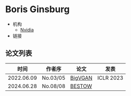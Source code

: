 # Boris Ginsburg

- 机构
  - [Nvidia](../Institutions/USA-Nvidia.md)
- 链接

## 论文列表

| 时间 | 作者序 | 论文 | 发表 |
|:-:|:-:|---|---|
| 2022.06.09 | No.03/05 | [BigVGAN](../Models/TTS3_Vocoder/2022.06.09_BigVGAN.md) | ICLR 2023 |
| 2024.06.28 | No.08/08 | [BESTOW](../Models/Speech_LLM/2024.06.28_BESTOW.md) | 